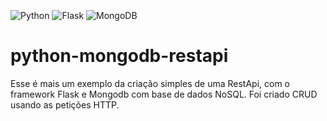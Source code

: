 <div style="display: inline_block"></br>
  <img align="center" alt="Python" src="https://img.shields.io/badge/Python-3776AB?style=for-the-badge&logo=python&logoColor=white"/> 
  <img align="center" alt="Flask" src="https://img.shields.io/badge/Flask-000000?style=for-the-badge&logo=flask&logoColor=white"/> 
  <img align="center" alt="MongoDB" src="https://img.shields.io/badge/MongoDB-4EA94B?style=for-the-badge&logo=mongodb&logoColor=white"/>
</div>

# python-mongodb-restapi

Esse é mais um exemplo da criação simples de uma RestApi, com o framework Flask e Mongodb com base de dados NoSQL.
Foi criado CRUD usando as petições HTTP.
